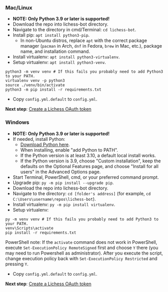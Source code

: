 ### Mac/Linux
- **NOTE: Only Python 3.9 or later is supported!**
- Download the repo into lichess-bot directory.
- Navigate to the directory in cmd/Terminal: `cd lichess-bot`.
- Install pip: `apt install python3-pip`.
  - In non-Ubuntu distros, replace `apt` with the correct package manager (`pacman` in Arch, `dnf` in Fedora, `brew` in Mac, etc.), package name, and installation command.
- Install virtualenv: `apt install python3-virtualenv`.
- Setup virtualenv: `apt install python3-venv`.
```
python3 -m venv venv # If this fails you probably need to add Python3 to your PATH.
virtualenv venv -p python3
source ./venv/bin/activate
python3 -m pip install -r requirements.txt
```
- Copy `config.yml.default` to `config.yml`.

**Next step**: [Create a Lichess OAuth token](https://github.com/lichess-bot-devs/lichess-bot/wiki/How-to-create-a-Lichess-OAuth-token)

### Windows
- **NOTE: Only Python 3.9 or later is supported!**
- If needed, install Python:
  - [Download Python here](https://www.python.org/downloads/).
  - When installing, enable "add Python to PATH".
  - If the Python version is at least 3.10, a default local install works.
  - If the Python version is 3.9, choose "Custom installation", keep the defaults on the Optional Features page, and choose "Install for all users" in the Advanced Options page.
- Start Terminal, PowerShell, cmd, or your preferred command prompt.
- Upgrade pip: `py -m pip install --upgrade pip`.
- Download the repo into lichess-bot directory.
- Navigate to the directory: `cd [folder's address]` (for example, `cd C:\Users\username\repos\lichess-bot`).
- Install virtualenv: `py -m pip install virtualenv`.
- Setup virtualenv:
```
py -m venv venv # If this fails you probably need to add Python3 to your PATH.
venv\Scripts\activate
pip install -r requirements.txt
```
PowerShell note: If the `activate` command does not work in PowerShell, execute `Set-ExecutionPolicy RemoteSigned` first and choose `Y` there (you may need to run Powershell as administrator). After you execute the script, change execution policy back with `Set-ExecutionPolicy Restricted` and pressing `Y`.
- Copy `config.yml.default` to `config.yml`.

**Next step**: [Create a Lichess OAuth token](https://github.com/lichess-bot-devs/lichess-bot/wiki/How-to-create-a-Lichess-OAuth-token)